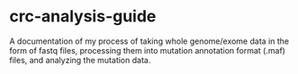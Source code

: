 # crc-analysis-guide
A documentation of my process of taking whole genome/exome data in the form of fastq files, processing them into mutation annotation format (.maf) files, and analyzing the mutation data.

